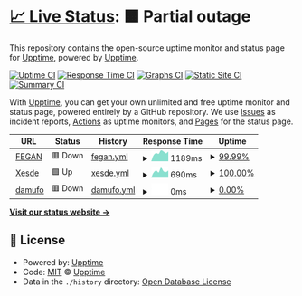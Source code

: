 # [📈 Live Status](https://upptime.github.io/upptime): <!--live status--> **🟧 Partial outage**

This repository contains the open-source uptime monitor and status page for [Upptime](https://upptime.js.org), powered by [Upptime](https://github.com/upptime/upptime).

[![Uptime CI](https://github.com/damufo/upptime/workflows/Uptime%20CI/badge.svg)](https://github.com/damufo/upptime/actions?query=workflow%3A%22Uptime+CI%22)
[![Response Time CI](https://github.com/damufo/upptime/workflows/Response%20Time%20CI/badge.svg)](https://github.com/damufo/upptime/actions?query=workflow%3A%22Response+Time+CI%22)
[![Graphs CI](https://github.com/damufo/upptime/workflows/Graphs%20CI/badge.svg)](https://github.com/damufo/upptime/actions?query=workflow%3A%22Graphs+CI%22)
[![Static Site CI](https://github.com/damufo/upptime/workflows/Static%20Site%20CI/badge.svg)](https://github.com/damufo/upptime/actions?query=workflow%3A%22Static+Site+CI%22)
[![Summary CI](https://github.com/damufo/upptime/workflows/Summary%20CI/badge.svg)](https://github.com/damufo/upptime/actions?query=workflow%3A%22Summary+CI%22)

With [Upptime](https://upptime.js.org), you can get your own unlimited and free uptime monitor and status page, powered entirely by a GitHub repository. We use [Issues](https://github.com/upptime/upptime/issues) as incident reports, [Actions](https://github.com/damufo/upptime/actions) as uptime monitors, and [Pages](https://upptime.github.io/upptime) for the status page.

<!--start: status pages-->
<!-- This summary is generated by Upptime (https://github.com/upptime/upptime) -->
<!-- Do not edit this manually, your changes will be overwritten -->
<!-- prettier-ignore -->
| URL | Status | History | Response Time | Uptime |
| --- | ------ | ------- | ------------- | ------ |
| <img alt="" src="https://icons.duckduckgo.com/ip3/www.fegan.org.ico" height="13"> [FEGAN](https://www.fegan.org) | 🟥 Down | [fegan.yml](https://github.com/damufo/upptime/commits/HEAD/history/fegan.yml) | <details><summary><img alt="Response time graph" src="./graphs/fegan/response-time-week.png" height="20"> 1189ms</summary><br><a href="https://damufo.github.io/upptime/history/fegan"><img alt="Response time 1340" src="https://img.shields.io/endpoint?url=https%3A%2F%2Fraw.githubusercontent.com%2Fdamufo%2Fupptime%2FHEAD%2Fapi%2Ffegan%2Fresponse-time.json"></a><br><a href="https://damufo.github.io/upptime/history/fegan"><img alt="24-hour response time 1331" src="https://img.shields.io/endpoint?url=https%3A%2F%2Fraw.githubusercontent.com%2Fdamufo%2Fupptime%2FHEAD%2Fapi%2Ffegan%2Fresponse-time-day.json"></a><br><a href="https://damufo.github.io/upptime/history/fegan"><img alt="7-day response time 1189" src="https://img.shields.io/endpoint?url=https%3A%2F%2Fraw.githubusercontent.com%2Fdamufo%2Fupptime%2FHEAD%2Fapi%2Ffegan%2Fresponse-time-week.json"></a><br><a href="https://damufo.github.io/upptime/history/fegan"><img alt="30-day response time 1695" src="https://img.shields.io/endpoint?url=https%3A%2F%2Fraw.githubusercontent.com%2Fdamufo%2Fupptime%2FHEAD%2Fapi%2Ffegan%2Fresponse-time-month.json"></a><br><a href="https://damufo.github.io/upptime/history/fegan"><img alt="1-year response time 1399" src="https://img.shields.io/endpoint?url=https%3A%2F%2Fraw.githubusercontent.com%2Fdamufo%2Fupptime%2FHEAD%2Fapi%2Ffegan%2Fresponse-time-year.json"></a></details> | <details><summary><a href="https://damufo.github.io/upptime/history/fegan">99.99%</a></summary><a href="https://damufo.github.io/upptime/history/fegan"><img alt="All-time uptime 99.79%" src="https://img.shields.io/endpoint?url=https%3A%2F%2Fraw.githubusercontent.com%2Fdamufo%2Fupptime%2FHEAD%2Fapi%2Ffegan%2Fuptime.json"></a><br><a href="https://damufo.github.io/upptime/history/fegan"><img alt="24-hour uptime 99.96%" src="https://img.shields.io/endpoint?url=https%3A%2F%2Fraw.githubusercontent.com%2Fdamufo%2Fupptime%2FHEAD%2Fapi%2Ffegan%2Fuptime-day.json"></a><br><a href="https://damufo.github.io/upptime/history/fegan"><img alt="7-day uptime 99.99%" src="https://img.shields.io/endpoint?url=https%3A%2F%2Fraw.githubusercontent.com%2Fdamufo%2Fupptime%2FHEAD%2Fapi%2Ffegan%2Fuptime-week.json"></a><br><a href="https://damufo.github.io/upptime/history/fegan"><img alt="30-day uptime 97.27%" src="https://img.shields.io/endpoint?url=https%3A%2F%2Fraw.githubusercontent.com%2Fdamufo%2Fupptime%2FHEAD%2Fapi%2Ffegan%2Fuptime-month.json"></a><br><a href="https://damufo.github.io/upptime/history/fegan"><img alt="1-year uptime 99.75%" src="https://img.shields.io/endpoint?url=https%3A%2F%2Fraw.githubusercontent.com%2Fdamufo%2Fupptime%2FHEAD%2Fapi%2Ffegan%2Fuptime-year.json"></a></details>
| <img alt="" src="https://icons.duckduckgo.com/ip3/xesde.fegan.org.ico" height="13"> [Xesde](https://xesde.fegan.org) | 🟩 Up | [xesde.yml](https://github.com/damufo/upptime/commits/HEAD/history/xesde.yml) | <details><summary><img alt="Response time graph" src="./graphs/xesde/response-time-week.png" height="20"> 690ms</summary><br><a href="https://damufo.github.io/upptime/history/xesde"><img alt="Response time 743" src="https://img.shields.io/endpoint?url=https%3A%2F%2Fraw.githubusercontent.com%2Fdamufo%2Fupptime%2FHEAD%2Fapi%2Fxesde%2Fresponse-time.json"></a><br><a href="https://damufo.github.io/upptime/history/xesde"><img alt="24-hour response time 737" src="https://img.shields.io/endpoint?url=https%3A%2F%2Fraw.githubusercontent.com%2Fdamufo%2Fupptime%2FHEAD%2Fapi%2Fxesde%2Fresponse-time-day.json"></a><br><a href="https://damufo.github.io/upptime/history/xesde"><img alt="7-day response time 690" src="https://img.shields.io/endpoint?url=https%3A%2F%2Fraw.githubusercontent.com%2Fdamufo%2Fupptime%2FHEAD%2Fapi%2Fxesde%2Fresponse-time-week.json"></a><br><a href="https://damufo.github.io/upptime/history/xesde"><img alt="30-day response time 842" src="https://img.shields.io/endpoint?url=https%3A%2F%2Fraw.githubusercontent.com%2Fdamufo%2Fupptime%2FHEAD%2Fapi%2Fxesde%2Fresponse-time-month.json"></a><br><a href="https://damufo.github.io/upptime/history/xesde"><img alt="1-year response time 760" src="https://img.shields.io/endpoint?url=https%3A%2F%2Fraw.githubusercontent.com%2Fdamufo%2Fupptime%2FHEAD%2Fapi%2Fxesde%2Fresponse-time-year.json"></a></details> | <details><summary><a href="https://damufo.github.io/upptime/history/xesde">100.00%</a></summary><a href="https://damufo.github.io/upptime/history/xesde"><img alt="All-time uptime 99.84%" src="https://img.shields.io/endpoint?url=https%3A%2F%2Fraw.githubusercontent.com%2Fdamufo%2Fupptime%2FHEAD%2Fapi%2Fxesde%2Fuptime.json"></a><br><a href="https://damufo.github.io/upptime/history/xesde"><img alt="24-hour uptime 100.00%" src="https://img.shields.io/endpoint?url=https%3A%2F%2Fraw.githubusercontent.com%2Fdamufo%2Fupptime%2FHEAD%2Fapi%2Fxesde%2Fuptime-day.json"></a><br><a href="https://damufo.github.io/upptime/history/xesde"><img alt="7-day uptime 100.00%" src="https://img.shields.io/endpoint?url=https%3A%2F%2Fraw.githubusercontent.com%2Fdamufo%2Fupptime%2FHEAD%2Fapi%2Fxesde%2Fuptime-week.json"></a><br><a href="https://damufo.github.io/upptime/history/xesde"><img alt="30-day uptime 97.76%" src="https://img.shields.io/endpoint?url=https%3A%2F%2Fraw.githubusercontent.com%2Fdamufo%2Fupptime%2FHEAD%2Fapi%2Fxesde%2Fuptime-month.json"></a><br><a href="https://damufo.github.io/upptime/history/xesde"><img alt="1-year uptime 99.80%" src="https://img.shields.io/endpoint?url=https%3A%2F%2Fraw.githubusercontent.com%2Fdamufo%2Fupptime%2FHEAD%2Fapi%2Fxesde%2Fuptime-year.json"></a></details>
| <img alt="" src="https://icons.duckduckgo.com/ip3/www.damufo.com.ico" height="13"> [damufo](https://www.damufo.com) | 🟥 Down | [damufo.yml](https://github.com/damufo/upptime/commits/HEAD/history/damufo.yml) | <details><summary><img alt="Response time graph" src="./graphs/damufo/response-time-week.png" height="20"> 0ms</summary><br><a href="https://damufo.github.io/upptime/history/damufo"><img alt="Response time 1158" src="https://img.shields.io/endpoint?url=https%3A%2F%2Fraw.githubusercontent.com%2Fdamufo%2Fupptime%2FHEAD%2Fapi%2Fdamufo%2Fresponse-time.json"></a><br><a href="https://damufo.github.io/upptime/history/damufo"><img alt="24-hour response time 0" src="https://img.shields.io/endpoint?url=https%3A%2F%2Fraw.githubusercontent.com%2Fdamufo%2Fupptime%2FHEAD%2Fapi%2Fdamufo%2Fresponse-time-day.json"></a><br><a href="https://damufo.github.io/upptime/history/damufo"><img alt="7-day response time 0" src="https://img.shields.io/endpoint?url=https%3A%2F%2Fraw.githubusercontent.com%2Fdamufo%2Fupptime%2FHEAD%2Fapi%2Fdamufo%2Fresponse-time-week.json"></a><br><a href="https://damufo.github.io/upptime/history/damufo"><img alt="30-day response time 0" src="https://img.shields.io/endpoint?url=https%3A%2F%2Fraw.githubusercontent.com%2Fdamufo%2Fupptime%2FHEAD%2Fapi%2Fdamufo%2Fresponse-time-month.json"></a><br><a href="https://damufo.github.io/upptime/history/damufo"><img alt="1-year response time 1099" src="https://img.shields.io/endpoint?url=https%3A%2F%2Fraw.githubusercontent.com%2Fdamufo%2Fupptime%2FHEAD%2Fapi%2Fdamufo%2Fresponse-time-year.json"></a></details> | <details><summary><a href="https://damufo.github.io/upptime/history/damufo">0.00%</a></summary><a href="https://damufo.github.io/upptime/history/damufo"><img alt="All-time uptime 81.15%" src="https://img.shields.io/endpoint?url=https%3A%2F%2Fraw.githubusercontent.com%2Fdamufo%2Fupptime%2FHEAD%2Fapi%2Fdamufo%2Fuptime.json"></a><br><a href="https://damufo.github.io/upptime/history/damufo"><img alt="24-hour uptime 0.00%" src="https://img.shields.io/endpoint?url=https%3A%2F%2Fraw.githubusercontent.com%2Fdamufo%2Fupptime%2FHEAD%2Fapi%2Fdamufo%2Fuptime-day.json"></a><br><a href="https://damufo.github.io/upptime/history/damufo"><img alt="7-day uptime 0.00%" src="https://img.shields.io/endpoint?url=https%3A%2F%2Fraw.githubusercontent.com%2Fdamufo%2Fupptime%2FHEAD%2Fapi%2Fdamufo%2Fuptime-week.json"></a><br><a href="https://damufo.github.io/upptime/history/damufo"><img alt="30-day uptime 1.38%" src="https://img.shields.io/endpoint?url=https%3A%2F%2Fraw.githubusercontent.com%2Fdamufo%2Fupptime%2FHEAD%2Fapi%2Fdamufo%2Fuptime-month.json"></a><br><a href="https://damufo.github.io/upptime/history/damufo"><img alt="1-year uptime 77.43%" src="https://img.shields.io/endpoint?url=https%3A%2F%2Fraw.githubusercontent.com%2Fdamufo%2Fupptime%2FHEAD%2Fapi%2Fdamufo%2Fuptime-year.json"></a></details>

<!--end: status pages-->

[**Visit our status website →**](https://upptime.github.io/upptime)

## 📄 License

- Powered by: [Upptime](https://github.com/upptime/upptime)
- Code: [MIT](./LICENSE) © [Upptime](https://upptime.js.org)
- Data in the `./history` directory: [Open Database License](https://opendatacommons.org/licenses/odbl/1-0/)
